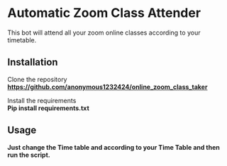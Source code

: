 # Automatic Zoom Class Attender

This bot will attend all your zoom online classes according to your timetable.

## Installation


Clone the repository \
**https://github.com/anonymous1232424/online_zoom_class_taker**

Install the requirements\
**Pip install requirements.txt**

## Usage

**Just change the Time table and according to your Time Table and then run the script.**
